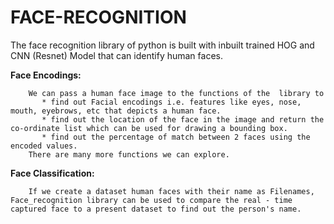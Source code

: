 # FACE-RECOGNITION

The face recognition library of python is built with inbuilt trained HOG and CNN (Resnet) Model that can identify human faces.

**Face Encodings:**
        
        We can pass a human face image to the functions of the  library to
           * find out Facial encodings i.e. features like eyes, nose, mouth, eyebrows, etc that depicts a human face.
           * find out the location of the face in the image and return the co-ordinate list which can be used for drawing a bounding box.
           * find out the percentage of match between 2 faces using the encoded values.
        There are many more functions we can explore.
        

**Face Classification:**

        If we create a dataset human faces with their name as Filenames, Face_recognition library can be used to compare the real - time captured face to a present dataset to find out the person's name.
